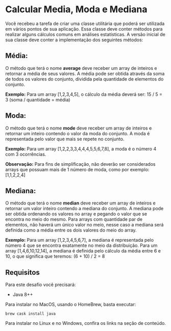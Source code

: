 # Calcular Media, Moda e Mediana

Você recebeu a tarefa de criar uma classe utilitária que poderá ser utilizada em vários pontos de sua aplicação. Essa classe deve conter métodos para realizar alguns cálculos comuns em análises estatísticas.
A versão inicial de sua classe deve conter a implementação dos seguintes métodos:

## Média:
O método que terá o nome **average** deve receber um array de inteiros e retornar a média de seus valores. A média pode ser obtida através da soma de todos os valores do conjunto, dividida pela quantidade de elementos do conjunto.

**Exemplo:**
Para um array [1,2,3,4,5], o cálculo da média deverá ser:  15 / 5 = 3 (soma / quantidade = média)

## Moda:
O método que terá o nome **mode** deve receber um array de inteiros e retornar um inteiro contendo o valor da moda do conjunto. A moda é representada pelo valor que mais se repete no conjunto.

**Exemplo:**
Para um array [1,2,2,3,3,4,4,4,5,5,6,7,8], a moda é o número 4 com 3 ocorrências.

**Observação:**
Para fins de simplificação, não deverão ser considerados arrays que possuam mais de 1 número de moda, como por exemplo: [1,1,2,2,4] 

## Mediana:
O método que terá o nome **median** deve receber um array de inteiros e retornar um valor inteiro contendo a mediana do conjunto. A mediana pode ser obtida ordenando os valores no array e pegando o valor que se encontra no meio do mesmo.
Para arrays com quantidade par de elementos, não haverá um único valor no meio, nesse caso a mediana será definida como a média entre os dois valores do meio do array.

**Exemplo:**
Para um array [1,2,3,4,5,6,7], a mediana é representada pelo número 4 que se encontra exatamente no meio da distribuição.
Para um array [1,4,6,10,12,14], a mediana é definida pelo cálculo da média entre 6 e 10, o que significa que teremos: (6 + 10) / 2 = 8

## Requisitos
Para este desafio você precisará:

- Java 8++

Para instalar no MacOS, usando o HomeBrew, basta executar:

    brew cask install java

Para instalar no Linux e no Windows, confira os links na seção de conteúdo.
